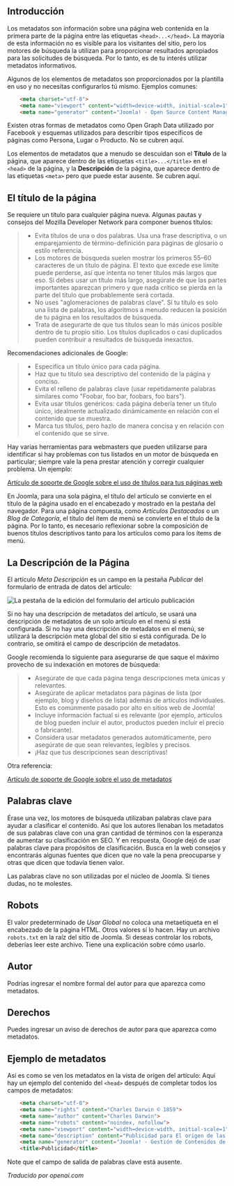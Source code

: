 <!-- Filename: J6.x:_Article_Metadata / Display title: Artículo: Editar - Metadatos  -->

## Introducción

Los metadatos son información sobre una página web contenida en la primera parte de la página entre las etiquetas `<head>...</head>`. La mayoría de esta información no es visible para los visitantes del sitio, pero los motores de búsqueda la utilizan para proporcionar resultados apropiados para las solicitudes de búsqueda. Por lo tanto, es de tu interés utilizar metadatos informativos.

Algunos de los elementos de metadatos son proporcionados por la plantilla en uso y no necesitas configurarlos tú mismo. Ejemplos comunes:

```html
    <meta charset="utf-8">
    <meta name="viewport" content="width=device-width, initial-scale=1">
    <meta name="generator" content="Joomla! - Open Source Content Management">
```
Existen otras formas de metadatos como Open Graph Data utilizado por Facebook y esquemas utilizados para describir tipos específicos de páginas como Persona, Lugar o Producto. No se cubren aquí.

Los elementos de metadatos que a menudo se descuidan son el **Título** de la página, que aparece dentro de las etiquetas `<title>...</title>` en el `<head>` de la página, y la **Descripción** de la página, que aparece dentro de las etiquetas `<meta>` pero que puede estar ausente. Se cubren aquí.

## El título de la página

Se requiere un título para cualquier página nueva. Algunas pautas y consejos del
Mozilla Developer Network para componer buenos títulos:

>* Evita títulos de una o dos palabras. Usa una frase descriptiva, o un emparejamiento de término-definición para páginas de glosario o estilo referencia.
>* Los motores de búsqueda suelen mostrar los primeros 55–60 caracteres de un título de página. El texto que excede ese límite puede perderse, así que intenta no tener títulos más largos que eso. Si debes usar un título más largo, asegúrate de que las partes importantes aparezcan primero y que nada crítico se pierda en la parte del título que probablemente será cortada.
>* No uses "aglomeraciones de palabras clave". Si tu título es solo una lista de palabras, los algoritmos a menudo reducen la posición de tu página en los resultados de búsqueda.
>* Trata de asegurarte de que tus títulos sean lo más únicos posible dentro de tu propio sitio. Los títulos duplicados o casi duplicados pueden contribuir a resultados de búsqueda inexactos.

Recomendaciones adicionales de Google:

>- Especifica un título único para cada página.
>- Haz que tu título sea descriptivo del contenido de la página y conciso.
>- Evita el relleno de palabras clave (usar repetidamente palabras similares como "Foobar, foo bar, foobars, foo bars").
>- Evita usar títulos genéricos: cada página debería tener un título único, idealmente actualizado dinámicamente en relación con el contenido que se muestra.
>- Marca tus títulos, pero hazlo de manera concisa y en relación con el contenido que se sirve.

Hay varias herramientas para webmasters que pueden utilizarse para identificar si hay problemas con tus listados en un motor de búsqueda en particular; siempre vale la pena prestar atención y corregir cualquier problema. Un ejemplo:

[Artículo de soporte de Google sobre el uso de títulos para tus páginas web](http://support.google.com/webmasters/bin/answer.py?hl=en&amp;answer=35624)

En Joomla, para una sola página, el título del artículo se convierte en el título de la página usado en 
el encabezado y mostrado en la pestaña del navegador. Para una página compuesta, como 
*Artículos Destacados* o un *Blog de Categoría*, el título del ítem de menú se convierte en el título de la página. Por lo tanto, es necesario reflexionar sobre la composición de buenos títulos descriptivos tanto para los artículos como para los ítems de menú.

## La Descripción de la Página

El artículo *Meta Descripción* es un campo en la pestaña *Publicar* del formulario de entrada de datos del artículo:

![La pestaña de la edición del formulario del artículo publicación](../../../en/images/articles/articles-edit-publishing-tab.png)

Si no hay una descripción de metadatos del artículo, se usará una descripción de metadatos de un solo artículo en el menú si está configurada. Si no hay una descripción de metadatos en el menú, se utilizará la descripción meta global del sitio si está configurada. De lo contrario, se omitirá el campo de descripción de metadatos.

Google recomienda lo siguiente para asegurarse de que saque el máximo provecho de su indexación en motores de búsqueda:

>- Asegúrate de que cada página tenga descripciones meta únicas y relevantes.
>- Asegúrate de aplicar metadatos para páginas de lista (por ejemplo, blog y diseños de lista) además de artículos individuales. Esto es comúnmente pasado por alto en sitios web de Joomla!
>- Incluye información factual si es relevante (por ejemplo, artículos de blog pueden incluir el autor, productos pueden incluir el precio o fabricante).
>- Considera usar metadatos generados automáticamente, pero asegúrate de que sean relevantes, legibles y precisos.
>- ¡Haz que tus descripciones sean descriptivas!

Otra referencia:

[Artículo de soporte de Google sobre el uso de metadatos](http://support.google.com/webmasters/bin/answer.py?hl=es&amp;answer=35624)

## Palabras clave

Érase una vez, los motores de búsqueda utilizaban palabras clave para ayudar a clasificar el contenido. Así que los autores llenaban los metadatos de sus palabras clave con una gran cantidad de términos con la esperanza de aumentar su clasificación en SEO. Y en respuesta, Google dejó de usar palabras clave para propósitos de clasificación. Busca en la web consejos y encontrarás algunas fuentes que dicen que no vale la pena preocuparse y otras que dicen que todavía tienen valor.

Las palabras clave no son utilizadas por el núcleo de Joomla. Si tienes dudas, no te molestes.

## Robots

El valor predeterminado de *Usar Global* no coloca una metaetiqueta en el encabezado de la página HTML. Otros valores sí lo hacen. Hay un archivo `robots.txt` en la raíz del sitio de Joomla. Si deseas controlar los robots, deberías leer este archivo. Tiene una explicación sobre cómo usarlo.

## Autor

Podrías ingresar el nombre formal del autor para que aparezca como metadatos.

## Derechos

Puedes ingresar un aviso de derechos de autor para que aparezca como metadatos.

## Ejemplo de metadatos

Así es como se ven los metadatos en la vista de origen del artículo: Aquí hay un ejemplo del contenido del `<head>` después de completar todos los campos de metadatos:

```html
    <meta charset="utf-8">
    <meta name="rights" content="Charles Darwin © 1859">
    <meta name="author" content="Charles Darwin">
    <meta name="robots" content="noindex, nofollow">
    <meta name="viewport" content="width=device-width, initial-scale=1">
    <meta name="description" content="Publicidad para El origen de las especies.">
    <meta name="generator" content="Joomla! - Gestión de Contenidos de Código Abierto">
    <title>Publicidad</title>
```
Note que el campo de salida de palabras clave está ausente.

*Traducido por openai.com*

